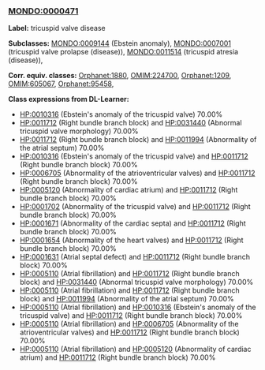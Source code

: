 
### [MONDO:0000471](http://purl.obolibrary.org/obo/MONDO_0000471)
**Label:** tricuspid valve disease

**Subclasses:** [MONDO:0009144](http://purl.obolibrary.org/obo/MONDO_0009144) (Ebstein anomaly), [MONDO:0007001](http://purl.obolibrary.org/obo/MONDO_0007001) (tricuspid valve prolapse (disease)), [MONDO:0011514](http://purl.obolibrary.org/obo/MONDO_0011514) (tricuspid atresia (disease)), 

**Corr. equiv. classes:** [Orphanet:1880](http://www.orpha.net/ORDO/Orphanet_1880), [OMIM:224700](http://purl.obolibrary.org/obo/OMIM_224700), [Orphanet:1209](http://www.orpha.net/ORDO/Orphanet_1209), [OMIM:605067](http://purl.obolibrary.org/obo/OMIM_605067), [Orphanet:95458](http://www.orpha.net/ORDO/Orphanet_95458), 

**Class expressions from DL-Learner:**

- [HP:0010316](http://purl.obolibrary.org/obo/HP_0010316) (Ebstein's anomaly of the tricuspid valve) 70.00%
- [HP:0011712](http://purl.obolibrary.org/obo/HP_0011712) (Right bundle branch block) and [HP:0031440](http://purl.obolibrary.org/obo/HP_0031440) (Abnormal tricuspid valve morphology) 70.00%
- [HP:0011712](http://purl.obolibrary.org/obo/HP_0011712) (Right bundle branch block) and [HP:0011994](http://purl.obolibrary.org/obo/HP_0011994) (Abnormality of the atrial septum) 70.00%
- [HP:0010316](http://purl.obolibrary.org/obo/HP_0010316) (Ebstein's anomaly of the tricuspid valve) and [HP:0011712](http://purl.obolibrary.org/obo/HP_0011712) (Right bundle branch block) 70.00%
- [HP:0006705](http://purl.obolibrary.org/obo/HP_0006705) (Abnormality of the atrioventricular valves) and [HP:0011712](http://purl.obolibrary.org/obo/HP_0011712) (Right bundle branch block) 70.00%
- [HP:0005120](http://purl.obolibrary.org/obo/HP_0005120) (Abnormality of cardiac atrium) and [HP:0011712](http://purl.obolibrary.org/obo/HP_0011712) (Right bundle branch block) 70.00%
- [HP:0001702](http://purl.obolibrary.org/obo/HP_0001702) (Abnormality of the tricuspid valve) and [HP:0011712](http://purl.obolibrary.org/obo/HP_0011712) (Right bundle branch block) 70.00%
- [HP:0001671](http://purl.obolibrary.org/obo/HP_0001671) (Abnormality of the cardiac septa) and [HP:0011712](http://purl.obolibrary.org/obo/HP_0011712) (Right bundle branch block) 70.00%
- [HP:0001654](http://purl.obolibrary.org/obo/HP_0001654) (Abnormality of the heart valves) and [HP:0011712](http://purl.obolibrary.org/obo/HP_0011712) (Right bundle branch block) 70.00%
- [HP:0001631](http://purl.obolibrary.org/obo/HP_0001631) (Atrial septal defect) and [HP:0011712](http://purl.obolibrary.org/obo/HP_0011712) (Right bundle branch block) 70.00%
- [HP:0005110](http://purl.obolibrary.org/obo/HP_0005110) (Atrial fibrillation) and [HP:0011712](http://purl.obolibrary.org/obo/HP_0011712) (Right bundle branch block) and [HP:0031440](http://purl.obolibrary.org/obo/HP_0031440) (Abnormal tricuspid valve morphology) 70.00%
- [HP:0005110](http://purl.obolibrary.org/obo/HP_0005110) (Atrial fibrillation) and [HP:0011712](http://purl.obolibrary.org/obo/HP_0011712) (Right bundle branch block) and [HP:0011994](http://purl.obolibrary.org/obo/HP_0011994) (Abnormality of the atrial septum) 70.00%
- [HP:0005110](http://purl.obolibrary.org/obo/HP_0005110) (Atrial fibrillation) and [HP:0010316](http://purl.obolibrary.org/obo/HP_0010316) (Ebstein's anomaly of the tricuspid valve) and [HP:0011712](http://purl.obolibrary.org/obo/HP_0011712) (Right bundle branch block) 70.00%
- [HP:0005110](http://purl.obolibrary.org/obo/HP_0005110) (Atrial fibrillation) and [HP:0006705](http://purl.obolibrary.org/obo/HP_0006705) (Abnormality of the atrioventricular valves) and [HP:0011712](http://purl.obolibrary.org/obo/HP_0011712) (Right bundle branch block) 70.00%
- [HP:0005110](http://purl.obolibrary.org/obo/HP_0005110) (Atrial fibrillation) and [HP:0005120](http://purl.obolibrary.org/obo/HP_0005120) (Abnormality of cardiac atrium) and [HP:0011712](http://purl.obolibrary.org/obo/HP_0011712) (Right bundle branch block) 70.00%


